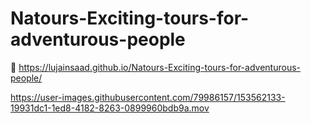 # Natours-Exciting-tours-for-adventurous-people
🌿 https://lujainsaad.github.io/Natours-Exciting-tours-for-adventurous-people/





https://user-images.githubusercontent.com/79986157/153562133-19931dc1-1ed8-4182-8263-0899960bdb9a.mov

